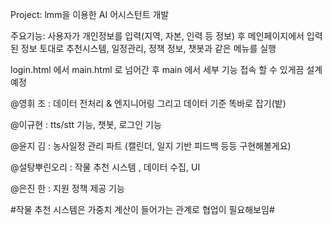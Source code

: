 Project: lmm을 이용한 AI 어시스턴트 개발

주요기능: 사용자가 개인정보를 입력(지역, 자본, 인력 등 정보) 후 메인페이지에서 입력된 정보 토대로 추천시스템, 일정관리, 정책 정보, 챗봇과 같은 메뉴를 실행

login.html 에서 main.html 로 넘어간 후 main 에서 세부 기능 접속 할 수 있게끔 설계예정


@영휘 조 : 데이터 전처리 & 엔지니어링 그리고 데이터 기준 똑바로 잡기(밭)

@이규현 : tts/stt 기능, 챗봇, 로그인 기능

@윤지 김 : 농사일정 관리 파트 (캘린더, 일지 기반 피드백 등등 구현해볼게요) 

@설탕뿌린오리 :  작물 추천 시스템 , 데이터 수집, UI

@은진 한 : 지원 정책 제공 기능

#작물 추천 시스템은 가중치 계산이 들어가는 관계로 협업이 필요해보임#
